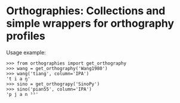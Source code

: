 # Orthographies: Collections and simple wrappers for orthography profiles

Usage example:

```
>>> from orthographies import get_orthography
>>> wang = get_orthography('Wang1980')
>>> wang('tiang', column='IPA')
't i a ŋ'
>>> sino = get_orthograpy('SinoPy')
>>> sino('pian55', column='IPA')
'p j a n ⁵⁵'
```

